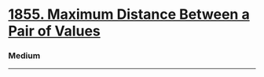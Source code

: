 # [1855. Maximum Distance Between a Pair of Values](https://leetcode.com/problems/maximum-distance-between-a-pair-of-values/)
### Medium
---
